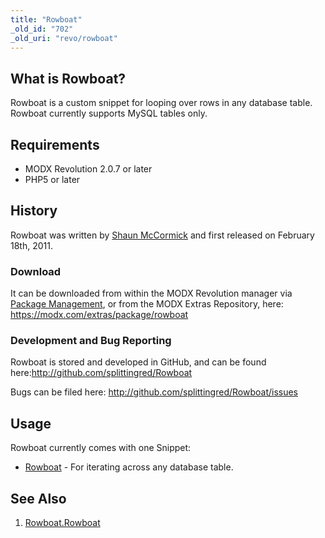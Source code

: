 ```yaml
---
title: "Rowboat"
_old_id: "702"
_old_uri: "revo/rowboat"
---
```


## What is Rowboat?

Rowboat is a custom snippet for looping over rows in any database table. Rowboat currently supports MySQL tables only.

## Requirements

- MODX Revolution 2.0.7 or later
- PHP5 or later

## History

Rowboat was written by [Shaun McCormick](https://github.com/splittingred) and first released on February 18th, 2011.

### Download

It can be downloaded from within the MODX Revolution manager via [Package Management](developing-in-modx/advanced-development/package-management "Package Management"), or from the MODX Extras Repository, here: <https://modx.com/extras/package/rowboat>

### Development and Bug Reporting

Rowboat is stored and developed in GitHub, and can be found here:<http://github.com/splittingred/Rowboat>

Bugs can be filed here: <http://github.com/splittingred/Rowboat/issues>

## Usage

Rowboat currently comes with one Snippet:

- [Rowboat](extras/rowboat/rowboat.rowboat "Rowboat.Rowboat") - For iterating across any database table.

## See Also

1. [Rowboat.Rowboat](extras/rowboat/rowboat.rowboat)
